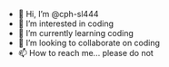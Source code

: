 - 👋 Hi, I’m @cph-sl444
- 👀 I’m interested in coding 
- 🌱 I’m currently learning coding 
- 💞️ I’m looking to collaborate on coding 
- 📫 How to reach me... please do not 

<!---
cph-sl444/cph-sl444 is a ✨ special ✨ repository because its `README.md` (this file) appears on your GitHub profile.
You can click the Preview link to take a look at your changes.
--->
